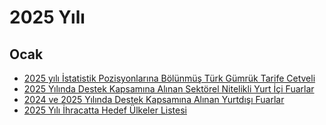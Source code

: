 # 2025 Yılı
## Ocak

* [2025 yılı İstatistik Pozisyonlarına Bölünmüş Türk Gümrük Tarife Cetveli](https://ggm.ticaret.gov.tr/haberler/2025-yili-istatistik-pozisyonlarina-bolunmus-turk-gumruk-tarife-cetveli-yayimlanmistir)
* [2025 Yılında Destek Kapsamına Alınan Sektörel Nitelikli Yurt İçi Fuarlar](https://ticaret.gov.tr/ihracat/fuarlar/2025-yilinda-destek-kapsamina-alinan-sektorel-nitelikli-yurt-ici-fuarlar)
* [2024 ve 2025 Yılında Destek Kapsamına Alınan Yurtdışı Fuarlar](https://ticaret.gov.tr/ihracat/fuarlar/2024-ve-2025-yilinda-destek-kapsamina-alinan-yurtdisi-fuarlar)
* [2025 Yılı İhracatta Hedef Ülkeler Listesi](https://www.itkib.org.tr/tr/bulten-2024-6317.html)
